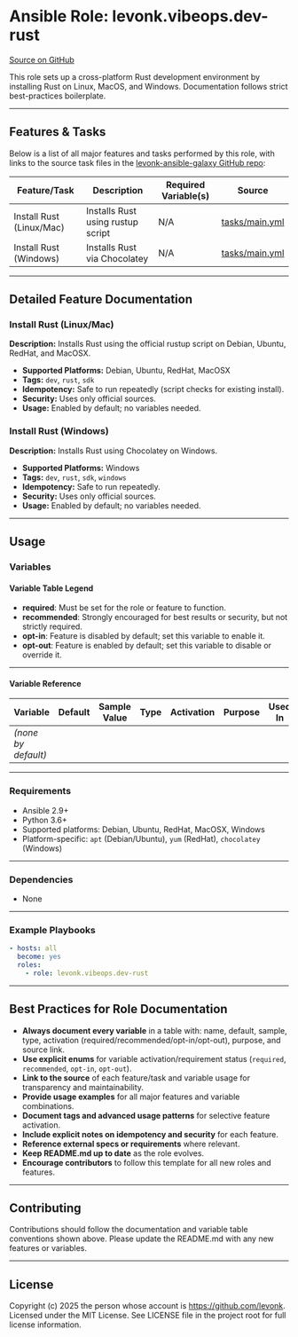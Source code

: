 # Ansible Role: levonk.vibeops.dev-rust

[Source on GitHub](https://github.com/levonk/levonk-ansible-galaxy/tree/main/levonk/vibeops/roles/dev-rust)

This role sets up a cross-platform Rust development environment by installing Rust on Linux, MacOS, and Windows. Documentation follows strict best-practices boilerplate.

---

## Features & Tasks

Below is a list of all major features and tasks performed by this role, with links to the source task files in the [levonk-ansible-galaxy GitHub repo](https://github.com/levonk/levonk-ansible-galaxy/tree/main/levonk/vibeops/roles/dev-rust/tasks):

| Feature/Task                | Description                          | Required Variable(s) | Source |
|-----------------------------|--------------------------------------|----------------------|--------|
| Install Rust (Linux/Mac)    | Installs Rust using rustup script    | N/A                 | [tasks/main.yml](tasks/main.yml) |
| Install Rust (Windows)      | Installs Rust via Chocolatey         | N/A                 | [tasks/main.yml](tasks/main.yml) |

---

## Detailed Feature Documentation

### Install Rust (Linux/Mac)
**Description:** Installs Rust using the official rustup script on Debian, Ubuntu, RedHat, and MacOSX.
- **Supported Platforms:** Debian, Ubuntu, RedHat, MacOSX
- **Tags:** `dev`, `rust`, `sdk`
- **Idempotency:** Safe to run repeatedly (script checks for existing install).
- **Security:** Uses only official sources.
- **Usage:** Enabled by default; no variables needed.

### Install Rust (Windows)
**Description:** Installs Rust using Chocolatey on Windows.
- **Supported Platforms:** Windows
- **Tags:** `dev`, `rust`, `sdk`, `windows`
- **Idempotency:** Safe to run repeatedly.
- **Security:** Uses only official sources.
- **Usage:** Enabled by default; no variables needed.

---

## Usage

### Variables

#### Variable Table Legend
- **required**: Must be set for the role or feature to function.
- **recommended**: Strongly encouraged for best results or security, but not strictly required.
- **opt-in**: Feature is disabled by default; set this variable to enable it.
- **opt-out**: Feature is enabled by default; set this variable to disable or override it.

---

#### Variable Reference

| Variable | Default | Sample Value | Type | Activation | Purpose | Used In |
|----------|---------|--------------|------|------------|---------|---------|
| *(none by default)* |         |              |      |            |         |         |

---

### Requirements
- Ansible 2.9+
- Python 3.6+
- Supported platforms: Debian, Ubuntu, RedHat, MacOSX, Windows
- Platform-specific: `apt` (Debian/Ubuntu), `yum` (RedHat), `chocolatey` (Windows)

---

### Dependencies
- None

---

### Example Playbooks
```yaml
- hosts: all
  become: yes
  roles:
    - role: levonk.vibeops.dev-rust
```

---

## Best Practices for Role Documentation

- **Always document every variable** in a table with: name, default, sample, type, activation (required/recommended/opt-in/opt-out), purpose, and source link.
- **Use explicit enums** for variable activation/requirement status (`required`, `recommended`, `opt-in`, `opt-out`).
- **Link to the source** of each feature/task and variable usage for transparency and maintainability.
- **Provide usage examples** for all major features and variable combinations.
- **Document tags and advanced usage patterns** for selective feature activation.
- **Include explicit notes on idempotency and security** for each feature.
- **Reference external specs or requirements** where relevant.
- **Keep README.md up to date** as the role evolves.
- **Encourage contributors** to follow this template for all new roles and features.

---

## Contributing

Contributions should follow the documentation and variable table conventions shown above. Please update the README.md with any new features or variables.

---

## License

Copyright (c) 2025 the person whose account is https://github.com/levonk. Licensed under the MIT License. See LICENSE file in the project root for full license information.
